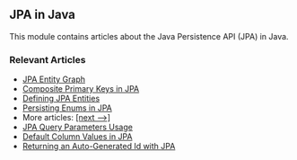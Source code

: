 ## JPA in Java

This module contains articles about the Java Persistence API (JPA) in Java.

### Relevant Articles

- [JPA Entity Graph](https://www.baeldung.com/jpa-entity-graph)
- [Composite Primary Keys in JPA](https://www.baeldung.com/jpa-composite-primary-keys)
- [Defining JPA Entities](https://www.baeldung.com/jpa-entities)
- [Persisting Enums in JPA](https://www.baeldung.com/jpa-persisting-enums-in-jpa)
- More articles: [[next -->]](/persistence-modules/java-jpa-2)
- [JPA Query Parameters Usage](https://www.baeldung.com/jpa-query-parameters)
- [Default Column Values in JPA](https://www.baeldung.com/jpa-default-column-values)
- [Returning an Auto-Generated Id with JPA](https://www.baeldung.com/jpa-get-auto-generated-id)
